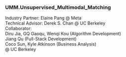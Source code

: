### UMM.Unsupervised_Multimodal_Matching
Industry Partner: Elaine Pang @ Meta  
Technical Advisor: Derek S. Chan @ UC Berkeley  
Collaborator:   
  Diru Jia, GQ Gaoqu, Wenqi Kou (Algorithm Development)  
  Jiang Qu (Full-Stack Development)  
  Coco Sun, Kyle Atkinson (Business Analysis)  
  @ UC Berkeley  
